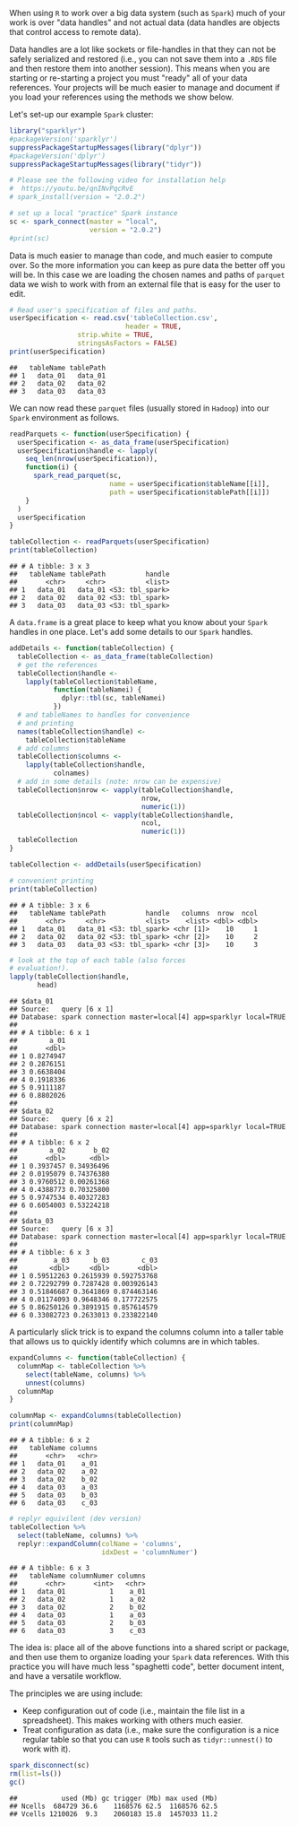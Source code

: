 <!-- README.md is generated from README.Rmd. Please edit that file -->
When using `R` to work over a big data system (such as `Spark`) much of your work is over "data handles" and not actual data (data handles are objects that control access to remote data).

Data handles are a lot like sockets or file-handles in that they can not be safely serialized and restored (i.e., you can not save them into a `.RDS` file and then restore them into another session). This means when you are starting or re-starting a project you must "ready" all of your data references. Your projects will be much easier to manage and document if you load your references using the methods we show below.

Let's set-up our example `Spark` cluster:

``` r
library("sparklyr")
#packageVersion('sparklyr')
suppressPackageStartupMessages(library("dplyr"))
#packageVersion('dplyr')
suppressPackageStartupMessages(library("tidyr"))

# Please see the following video for installation help
#  https://youtu.be/qnINvPqcRvE
# spark_install(version = "2.0.2")

# set up a local "practice" Spark instance
sc <- spark_connect(master = "local",
                    version = "2.0.2")
#print(sc)
```

Data is much easier to manage than code, and much easier to compute over. So the more information you can keep as pure data the better off you will be. In this case we are loading the chosen names and paths of `parquet` data we wish to work with from an external file that is easy for the user to edit.

``` r
# Read user's specification of files and paths.
userSpecification <- read.csv('tableCollection.csv',
                             header = TRUE,
                 strip.white = TRUE,
                 stringsAsFactors = FALSE)
print(userSpecification)
```

    ##   tableName tablePath
    ## 1   data_01   data_01
    ## 2   data_02   data_02
    ## 3   data_03   data_03

We can now read these `parquet` files (usually stored in `Hadoop`) into our `Spark` environment as follows.

``` r
readParquets <- function(userSpecification) {
  userSpecification <- as_data_frame(userSpecification)
  userSpecification$handle <- lapply(
    seq_len(nrow(userSpecification)),
    function(i) {
      spark_read_parquet(sc, 
                         name = userSpecification$tableName[[i]], 
                         path = userSpecification$tablePath[[i]])
    }
  )
  userSpecification
}

tableCollection <- readParquets(userSpecification)
print(tableCollection)
```

    ## # A tibble: 3 x 3
    ##   tableName tablePath          handle
    ##       <chr>     <chr>          <list>
    ## 1   data_01   data_01 <S3: tbl_spark>
    ## 2   data_02   data_02 <S3: tbl_spark>
    ## 3   data_03   data_03 <S3: tbl_spark>

A `data.frame` is a great place to keep what you know about your `Spark` handles in one place. Let's add some details to our `Spark` handles.

``` r
addDetails <- function(tableCollection) {
  tableCollection <- as_data_frame(tableCollection)
  # get the references
  tableCollection$handle <-
    lapply(tableCollection$tableName,
           function(tableNamei) {
             dplyr::tbl(sc, tableNamei)
           })
  # and tableNames to handles for convenience
  # and printing
  names(tableCollection$handle) <-
    tableCollection$tableName
  # add columns
  tableCollection$columns <- 
    lapply(tableCollection$handle,
           colnames)
  # add in some details (note: nrow can be expensive)
  tableCollection$nrow <- vapply(tableCollection$handle, 
                                 nrow, 
                                 numeric(1))
  tableCollection$ncol <- vapply(tableCollection$handle, 
                                 ncol, 
                                 numeric(1))
  tableCollection
}

tableCollection <- addDetails(userSpecification)

# convenient printing
print(tableCollection)
```

    ## # A tibble: 3 x 6
    ##   tableName tablePath          handle   columns  nrow  ncol
    ##       <chr>     <chr>          <list>    <list> <dbl> <dbl>
    ## 1   data_01   data_01 <S3: tbl_spark> <chr [1]>    10     1
    ## 2   data_02   data_02 <S3: tbl_spark> <chr [2]>    10     2
    ## 3   data_03   data_03 <S3: tbl_spark> <chr [3]>    10     3

``` r
# look at the top of each table (also forces
# evaluation!).
lapply(tableCollection$handle, 
       head)
```

    ## $data_01
    ## Source:   query [6 x 1]
    ## Database: spark connection master=local[4] app=sparklyr local=TRUE
    ## 
    ## # A tibble: 6 x 1
    ##        a_01
    ##       <dbl>
    ## 1 0.8274947
    ## 2 0.2876151
    ## 3 0.6638404
    ## 4 0.1918336
    ## 5 0.9111187
    ## 6 0.8802026
    ## 
    ## $data_02
    ## Source:   query [6 x 2]
    ## Database: spark connection master=local[4] app=sparklyr local=TRUE
    ## 
    ## # A tibble: 6 x 2
    ##        a_02       b_02
    ##       <dbl>      <dbl>
    ## 1 0.3937457 0.34936496
    ## 2 0.0195079 0.74376380
    ## 3 0.9760512 0.00261368
    ## 4 0.4388773 0.70325800
    ## 5 0.9747534 0.40327283
    ## 6 0.6054003 0.53224218
    ## 
    ## $data_03
    ## Source:   query [6 x 3]
    ## Database: spark connection master=local[4] app=sparklyr local=TRUE
    ## 
    ## # A tibble: 6 x 3
    ##         a_03      b_03        c_03
    ##        <dbl>     <dbl>       <dbl>
    ## 1 0.59512263 0.2615939 0.592753768
    ## 2 0.72292799 0.7287428 0.003926143
    ## 3 0.51846687 0.3641869 0.874463146
    ## 4 0.01174093 0.9648346 0.177722575
    ## 5 0.86250126 0.3891915 0.857614579
    ## 6 0.33082723 0.2633013 0.233822140

A particularly slick trick is to expand the columns column into a taller table that allows us to quickly identify which columns are in which tables.

``` r
expandColumns <- function(tableCollection) {
  columnMap <- tableCollection %>% 
    select(tableName, columns) %>%
    unnest(columns)
  columnMap
}

columnMap <- expandColumns(tableCollection)
print(columnMap)
```

    ## # A tibble: 6 x 2
    ##   tableName columns
    ##       <chr>   <chr>
    ## 1   data_01    a_01
    ## 2   data_02    a_02
    ## 3   data_02    b_02
    ## 4   data_03    a_03
    ## 5   data_03    b_03
    ## 6   data_03    c_03

``` r
# replyr equivilent (dev version)
tableCollection %>% 
  select(tableName, columns) %>% 
  replyr::expandColumn(colName = 'columns',
                       idxDest = 'columnNumer')
```

    ## # A tibble: 6 x 3
    ##   tableName columnNumer columns
    ##       <chr>       <int>   <chr>
    ## 1   data_01           1    a_01
    ## 2   data_02           1    a_02
    ## 3   data_02           2    b_02
    ## 4   data_03           1    a_03
    ## 5   data_03           2    b_03
    ## 6   data_03           3    c_03

The idea is: place all of the above functions into a shared script or package, and then use them to organize loading your `Spark` data references. With this practice you will have much less "spaghetti code", better document intent, and have a versatile workflow.

The principles we are using include:

-   Keep configuration out of code (i.e., maintain the file list in a spreadsheet). This makes working with others much easier.
-   Treat configuration as data (i.e., make sure the configuration is a nice regular table so that you can use `R` tools such as `tidyr::unnest()` to work with it).

``` r
spark_disconnect(sc)
rm(list=ls())
gc()
```

    ##           used (Mb) gc trigger (Mb) max used (Mb)
    ## Ncells  684729 36.6    1168576 62.5  1168576 62.5
    ## Vcells 1210026  9.3    2060183 15.8  1457033 11.2
